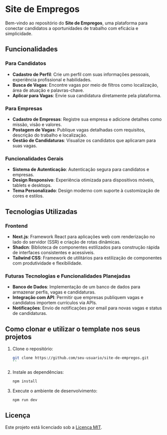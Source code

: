 # Site de Empregos

Bem-vindo ao repositório do **Site de Empregos**, uma plataforma para conectar candidatos a oportunidades de trabalho com eficácia e simplicidade.

## Funcionalidades

### Para Candidatos
- **Cadastro de Perfil**: Crie um perfil com suas informações pessoais, experiência profissional e habilidades.
- **Busca de Vagas**: Encontre vagas por meio de filtros como localização, área de atuação e palavras-chave.
- **Aplicar para Vagas**: Envie sua candidatura diretamente pela plataforma.

### Para Empresas
- **Cadastro de Empresas**: Registre sua empresa e adicione detalhes como missão, visão e valores.
- **Postagem de Vagas**: Publique vagas detalhadas com requisitos, descrição do trabalho e localização.
- **Gestão de Candidaturas**: Visualize os candidatos que aplicaram para suas vagas.

### Funcionalidades Gerais
- **Sistema de Autenticação**: Autenticação segura para candidatos e empresas.
- **Design Responsivo**: Experiência otimizada para dispositivos móveis, tablets e desktops.
- **Tema Personalizado**: Design moderno com suporte à customização de cores e estilos.

## Tecnologias Utilizadas

### Frontend
- **Next.js**: Framework React para aplicações web com renderização no lado do servidor (SSR) e criação de rotas dinâmicas.
- **Shadcn**: Biblioteca de componentes estilizados para construção rápida de interfaces consistentes e acessíveis.
- **Tailwind CSS**: Framework de utilitários para estilização de componentes com produtividade e flexibilidade.

### Futuras Tecnologias e Funcionalidades Planejadas
- **Banco de Dados**: Implementação de um banco de dados para armazenar perfis, vagas e candidaturas.
- **Integração com API**: Permitir que empresas publiquem vagas e candidatos importem currículos via APIs.
- **Notificações**: Envio de notificações por email para novas vagas e status de candidaturas.

## Como clonar e utilizar o template nos seus projetos
1. Clone o repositório:
   ```bash
   git clone https://github.com/seu-usuario/site-de-empregos.git
   ``
2. Instale as dependências:
   ```bash
   npm install
   ```
3. Execute o ambiente de desenvolvimento:
   ```bash
   npm run dev
   ```
## Licença
Este projeto está licenciado sob a [Licença MIT](LICENSE).


